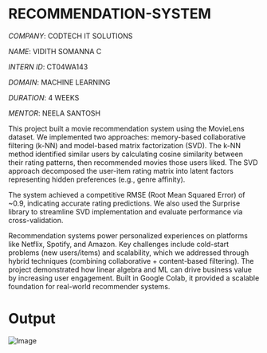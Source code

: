 # RECOMMENDATION-SYSTEM

*COMPANY*: CODTECH IT SOLUTIONS

*NAME*: VIDITH SOMANNA C

*INTERN ID*: CT04WA143

*DOMAIN*: MACHINE LEARNING

*DURATION*: 4 WEEKS

*MENTOR*: NEELA SANTOSH

This project built a movie recommendation system using the MovieLens dataset. We implemented two approaches: memory-based collaborative filtering (k-NN) and model-based matrix factorization (SVD). The k-NN method identified similar users by calculating cosine similarity between their rating patterns, then recommended movies those users liked. The SVD approach decomposed the user-item rating matrix into latent factors representing hidden preferences (e.g., genre affinity).

The system achieved a competitive RMSE (Root Mean Squared Error) of ~0.9, indicating accurate rating predictions. We also used the Surprise library to streamline SVD implementation and evaluate performance via cross-validation.

Recommendation systems power personalized experiences on platforms like Netflix, Spotify, and Amazon. Key challenges include cold-start problems (new users/items) and scalability, which we addressed through hybrid techniques (combining collaborative + content-based filtering). The project demonstrated how linear algebra and ML can drive business value by increasing user engagement. Built in Google Colab, it provided a scalable foundation for real-world recommender systems.

# Output

![Image](https://github.com/user-attachments/assets/f7f64218-a0fa-4344-8f7d-29dd6a99a1ba)
